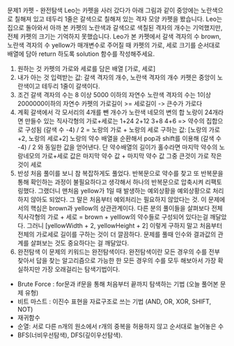 문제1
카펫 - 완전탐색
Leo는 카펫을 사러 갔다가 아래 그림과 같이 중앙에는 노란색으로 칠해져 있고 테두리 1줄은 갈색으로 칠해져 있는 격자 모양 카펫을 봤습니다.
Leo는 집으로 돌아와서 아까 본 카펫의 노란색과 갈색으로 색칠된 격자의 개수는 기억했지만, 전체 카펫의 크기는 기억하지 못했습니다.
Leo가 본 카펫에서 갈색 격자의 수 brown, 노란색 격자의 수 yellow가 매개변수로 주어질 때 카펫의 가로, 세로 크기를 순서대로 배열에 담아 return 하도록 solution 함수를 작성해주세요.

1. 원하는 것
카펫의 가로와 세로를 담은 배열 [가로, 세로] 
2. 내가 아는 것 
입력받는 값: 갈색 격자의 개수, 노란색 격자의 개수
카펫은 중앙이 노란색이고 테두리 1줄이 갈색이다.
3. 조건 
갈색 격자의 수는 8 이상 5000 이하의 자연수 
노란색 격자의 수는 1이상 2000000이하의 자연수 
카펫의 가로길이 >= 세로길이  -> 큰수가 가로다 
4. 계획
갈색에서 각 모서리의 4개를 뺀 개수가 노란색 네모의 변의 합
노랑이 24개라면 만들수 있는 직사각형의 가로+세로는  1+24 2+12 3+8 4+6 => 약수의 집합으로 구성됨
(갈색 수 -4) / 2 = 노랑의 가로 + 노랑의 세로 
구하는 값: [노랑의 가로+2, 노랑의 세로+2] 
노랑의 약수 배열을 순환해서 pop과 shift를 이용해 (갈색 수 -4) / 2 와 동일한 값을 얻어낸다. 
단 약수배열의 길이가 홀수라면 마지막 약수의 노랑네모의 가로+세로 값은 마지막 약수 값 + 마지막 약수 값
그중 큰것이 가로 작은것이 세로
5. 반성 
처음 풀이를 보니 참 복잡하게도 풀었다.
반복문으로 약수를 찾고 또 반복문을 통해 확인하는 과정이 불필요하다고 생각해서 하나의 반복문으로 압축시켜 리팩토링했다. 그랬더니 맨처음 yellow가 1일 때 발생하는 예외상황을 예외상황으로 처리하지 않아도 되었다. 그 말은 처음부터 예외처리는 필요하지 않았다는 것. 
이 문제에서의 핵심은 brown과 yellow의 상관관계이다.
다른 분의 풀이들을 살펴보다 전체 직사각형의 가로 + 세로 = brown + yelllow의 약수들로 구성되어 있다는걸 깨달았다. 그러니 [yellowWidth + 2, yellowHeight + 2] 이렇게 구하지 말고 처음부터 전체의 가로세로 길이를 구하는 것이 더 깔끔하다. 
문제를 풀때 인수와 결과값의 관계를 살펴보는 것도 중요하다는 걸 깨달았다. 
6. 완전탐색 
이 문제의 키워드는 완전탐색이다. 
완전탐색이란 모든 경우의 수를 전부 찾아서 답을 찾는 알고리즘으로 가능한 한 모든 경우의 수를 모두 해보아서 가장 확실하지만 가장 오래걸리는 탐색기법이다. 
- Brute Force : for문과 if문을 통해 처음부터 끝까지 탐색하는 기법 (오늘 풀어본 문제 유형)
- 비트 마스트 : 이진수 표현을 자료구조로 쓰는 기법 (AND, OR, XOR, SHIFT, NOT)
- 재귀함수
- 순열: 서로 다른 n개의 원소에서 r개의 중복을 허용하지 않고 순서대로 늘어놓은 수
- BFS(너비우선탐색), DFS(깊이우선탐색).

